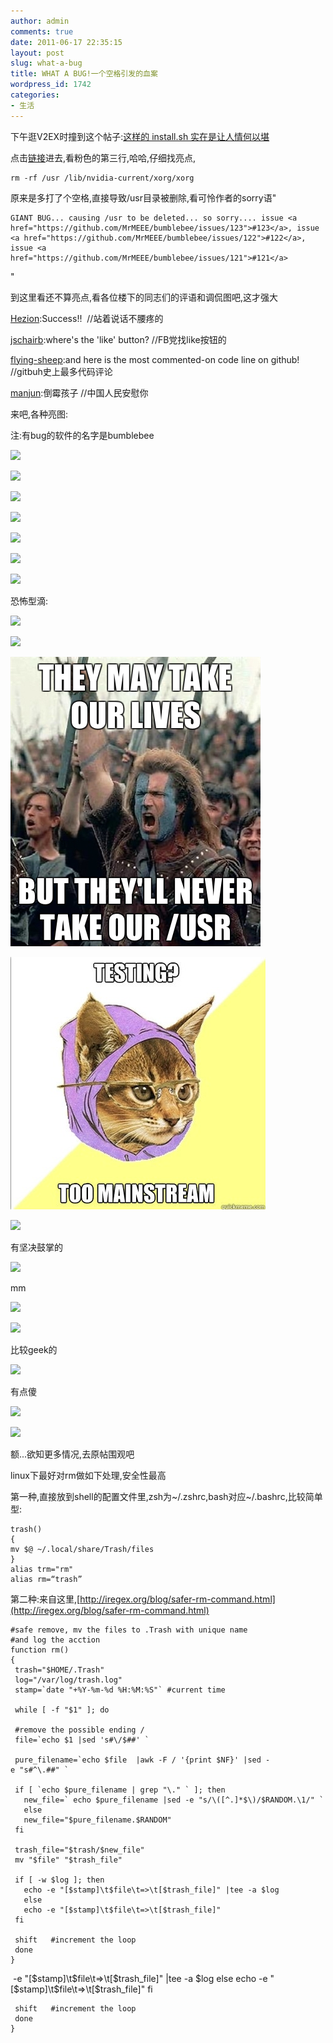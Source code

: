 ```yaml
---
author: admin
comments: true
date: 2011-06-17 22:35:15
layout: post
slug: what-a-bug
title: WHAT A BUG!一个空格引发的血案
wordpress_id: 1742
categories:
- 生活
---
```


下午逛V2EX时撞到这个帖子:[这样的 install.sh 实在是让人情何以堪](http://www.v2ex.com/t/14559#reply14)

点击[链接](https://github.com/MrMEEE/bumblebee/commit/a047be85247755cdbe0acce6#diff-1)进去,看粉色的第三行,哈哈,仔细找亮点,
    
    rm -rf /usr /lib/nvidia-current/xorg/xorg

原来是多打了个空格,直接导致/usr目录被删除,看可怜作者的sorry语"
    
    GIANT BUG... causing /usr to be deleted... so sorry.... issue <a href="https://github.com/MrMEEE/bumblebee/issues/123">#123</a>, issue <a href="https://github.com/MrMEEE/bumblebee/issues/122">#122</a>, issue <a href="https://github.com/MrMEEE/bumblebee/issues/121">#121</a>

"

到这里看还不算亮点,看各位楼下的同志们的评语和调侃图吧,这才强大

[Hezion](https://github.com/HezionGreat ):Success!!  //站着说话不腰疼的

[jschairb](https://github.com/jschairb):where's the 'like' button? //FB党找like按钮的

[flying-sheep](https://github.com/flying-sheep):and here is the most commented-on code line on github! //gitbuh史上最多代码评论

[manjun](https://github.com/manjun):倒霉孩子 //中国人民安慰你

来吧,各种亮图:

注:有bug的软件的名字是bumblebee

![](https://a248.e.akamai.net/assets.github.com/img/3abffdf4bce3ca164a1136423b754d09452fc4cc/687474703a2f2f692e696d6775722e636f6d2f44674454572e676966)

![](https://a248.e.akamai.net/assets.github.com/img/c9a396ff30ecff05f185a22201c1fb0cb532754e/687474703a2f2f696d676b6b2e636f6d2f692f707977642e6a7067)

![](https://a248.e.akamai.net/assets.github.com/img/77f20c772e7768c05c2a0c6f60ece1aedfc6d13a/687474703a2f2f7472617669736b726f62657274732e73332e616d617a6f6e6177732e636f6d2f6173736574732f62756d626c656265652e706e67)

![](https://a248.e.akamai.net/assets.github.com/img/58bb0e2ff4031e355738be85c9fc59aea4eef07c/687474703a2f2f692e696d6775722e636f6d2f496d7831422e706e67)

![](https://a248.e.akamai.net/assets.github.com/img/0e621b1a55a9e2963113d16916ca4c2f01bccebc/687474703a2f2f692e6d696e2e75732f69444848362e706e67)

![](https://img.skitch.com/20110616-edgex5fcw6b7drdbjnehph7sei.jpg)

![](https://a248.e.akamai.net/assets.github.com/img/b806b80ee9913ed686aace73d79b1016c090b6ae/687474703a2f2f692e6d696e2e75732f69444235652e706e67)

恐怖型滴:

![](https://a248.e.akamai.net/assets.github.com/img/ee72484fc4b130a382ac710c7af9d672818a7d8c/687474703a2f2f696d6738342e696d616765736861636b2e75732f696d6738342f313938312f726d7266742e6a7067)

![](https://a248.e.akamai.net/assets.github.com/img/e1f00567aac3eeb1354211e883ecf230ed5ad8b2/687474703a2f2f692e696d6775722e636f6d2f5a4d384d762e706e67)

![](https://github.com/rubysolo/.ignore/raw/master/slash_usr.png)

![](https://github.com/nlemke/nyan/raw/master/2.jpg)

![](https://a248.e.akamai.net/assets.github.com/img/152187daf4734933ebe10f79dd8925362a1008df/687474703a2f2f696d673639302e696d616765736861636b2e75732f696d673639302f313731382f776879756c656176652e706e67)

有坚决鼓掌的

![](https://a248.e.akamai.net/assets.github.com/img/91cd03317ddf03102a9ab884cf4a77b79dd7eecf/687474703a2f2f6c6170756c656e74612e636f6d2f6c6f6c2f6b616e655f636c617070696e672e676966)

mm

![](https://a248.e.akamai.net/assets.github.com/img/b8fd0821ad3a5f35dcccbeece501e01a26aa69c2/687474703a2f2f696861746576616e732e636f6d2f6c656176655f7573725f616c6f6e652e706e67)

![](https://a248.e.akamai.net/assets.github.com/img/74c0a856f62357d305e1f655f49961276d151c5b/687474703a2f2f692e696d6775722e636f6d2f574b7437662e706e67)

比较geek的

![](https://a248.e.akamai.net/assets.github.com/img/8d4a2ba70a9c1eaec18f01e4a788f27aaf1f5063/687474703a2f2f686162726173746f726167652e6f72672f73746f726167652f63306664356434622f31636233613637362f37373734636632642f64366635353064302e6a7067)

有点傻

![](https://a248.e.akamai.net/assets.github.com/img/bfbb891bc2472e05af1b3324652079d679a91fdd/687474703a2f2f63616368652e6779617a6f2e636f6d2f32303435343137303365326431326666373833393032623038346133653634322e706e67)

![](https://a248.e.akamai.net/assets.github.com/img/d892f09ac75eade63052c60c8ffc5f7048c1f905/687474703a2f2f646c2e64726f70626f782e636f6d2f752f31313634393639322f71622e6a7067)

额...欲知更多情况,去原帖围观吧

linux下最好对rm做如下处理,安全性最高

第一种,直接放到shell的配置文件里,zsh为~/.zshrc,bash对应~/.bashrc,比较简单型:
    
    trash()
    {
    mv $@ ~/.local/share/Trash/files
    }
    alias trm="rm"
    alias rm=“trash”

第二种:来自这里,[http://iregex.org/blog/safer-rm-command.html](http://iregex.org/blog/safer-rm-command.html)
    
    #safe remove, mv the files to .Trash with unique name
    #and log the acction
    function rm()
    {
     trash="$HOME/.Trash"
     log="/var/log/trash.log"
     stamp=`date "+%Y-%m-%d %H:%M:%S"` #current time
    
     while [ -f "$1" ]; do
    
     #remove the possible ending /
     file=`echo $1 |sed 's#\/$##' `
    
     pure_filename=`echo $file  |awk -F / '{print $NF}' |sed -e "s#^\.##" `
    
     if [ `echo $pure_filename | grep "\." ` ]; then
       new_file=` echo $pure_filename |sed -e "s/\([^.]*$\)/$RANDOM.\1/" `
       else
       new_file="$pure_filename.$RANDOM"
     fi
    
     trash_file="$trash/$new_file"
     mv "$file" "$trash_file"
    
     if [ -w $log ]; then
       echo -e "[$stamp]\t$file\t=>\t[$trash_file]" |tee -a $log
       else
       echo -e "[$stamp]\t$file\t=>\t[$trash_file]"
     fi
    
     shift   #increment the loop
     done
    }

 -e "[$stamp]\t$file\t=>\t[$trash_file]" |tee -a $log
       else
       echo -e "[$stamp]\t$file\t=>\t[$trash_file]"
     fi
    
     shift   #increment the loop
     done
    }


